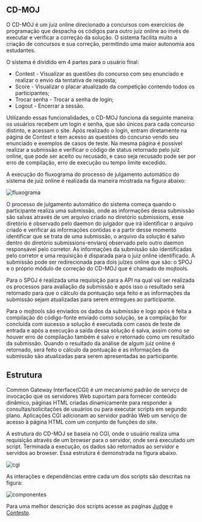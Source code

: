 ## CD-MOJ

O CD-MOJ é um juiz online direcionado a concursos com exercícios de programação que despacha os códigos para outro juiz online ao invés de executar e verificar a correção da solução. O sistema facilita muito a criação de concursos e sua correção, permitindo uma maior autonomia aos estudantes.

O sistema é dividido em 4 partes para o usuário final: 

- Contest - Visualizar as questões do concurso com seu enunciado e realizar o envio da tentativa de resposta; 
- Score - Visualizar o placar atualizado da competição contendo todos os participantes;
- Trocar senha - Trocar a senha de login;
- Logout - Encerrar a sessão.

Utilizando essas funcionalidades, o CD-MOJ funciona da seguinte maneira: os usuários recebem um login e senha, que são únicos para cada concurso distinto, e acessam o site. Após realizado o login, entram diretamente na página de Contest e tem acesso as questões do concurso vendo seu enunciado e exemplos de casos de teste. Na mesma página é possível realizar a submissão e verificar o código de status retornado pelo juiz online, que pode ser aceito ou recusado, e caso seja recusado pode ser por erro de compilação, erro de execução ou tempo limite excedido.

A execução do fluxograma do processo de julgamento automático do sistema de juiz online é realizada da maneira mostrada na figura abaixo:

![fluxograma](/cd-moj.docs/assets/images/fluxo.png)

O processo de julgamento automático do sistema começa quando o participante realiza uma submissão, onde as informações dessa submissão são salvas através de um arquivo criado no diretório submissions, esse diretório é observado pelo daemon do julgador que irá identificar o arquivo criado e verificar as informações contidas e a partir desse momento identificar que se trata de uma submissão, o arquivo da solução é salvo dentro do diretório submissions-enviaroj observado pelo outro daemon responsável pelo corretor. As informações da submissão são identificadas pelo corretor e uma requisição é disparada para o juiz online identificado. A submissão pode ser redirecionada para dois juízes online que são: o SPOJ e o próprio módulo de correção do CD-MOJ que é chamado de mojtools.

Para o SPOJ é realizada uma requisição para a API na qual vai ser realizada os processos para avaliação da submissão e após isso o resultado será retornado para que o cálculo da pontuação seja feito e as informações da submissão sejam atualizadas para serem entregues ao participante.

Para o mojtools são enviados os dados da submissão e logo após é feita a compilação do código-fonte enviado como solução, se a compilação for concluída com sucesso a solução é executada com casos de teste de entrada e após a execução a saída dessa solução é salva, assim como se houver erro de compilação também é salvo e retornado como um resultado da submissão. Quando o resultado da análise de algum juiz online é retornado, será feito o cálculo da pontuação e as informações da submissão são atualizadas para serem apresentadas ao participante.

## Estrutura

Common Gateway Interface(CGI) é um mecanismo padrão de serviço de invocação que os servidores Web suportam para fornecer conteúdo dinâmico, páginas HTML criadas dinamicamente para responder a consultas/solicitações de usuários ou para executar scripts em segundo plano. Aplicações CGI adicionam ao servidor padrão Web um serviço de acesso à página HTML com um conjunto de funções do site.

A estrutura do CD-MOJ se baseia no CGI, onde o usuário realiza uma requisição através de um browser para o servidor, onde será executado um script. Terminada a execução, os dados são retornados ao servidor e servidos ao browser. Essa estrutura é demonstrada na figura abaixo.

![cgi](/cd-moj.docs/assets/images/cgi.png)

As interações e dependências entre cada um dos scripts são descritas na figura:

![componentes](/cd-moj.docs/assets/images/componentes.png)

Para uma melhor descrição dos scripts acesse as paginas [Judge](judge.md) e [Contesto](contesto.md).